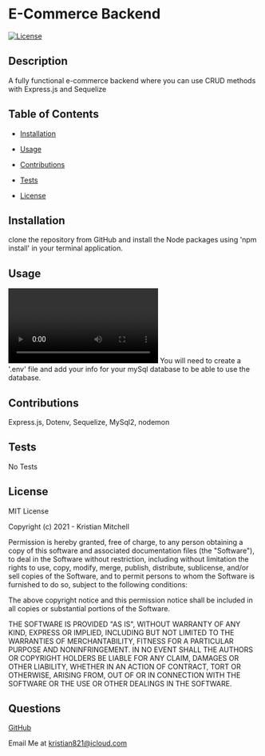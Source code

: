 
  # E-Commerce Backend
  [![License](https://img.shields.io/badge/License-MIT-red)](https://opensource.org/licenses/MIT)

  ## Description

  A fully functional e-commerce backend where you can use CRUD methods with Express.js and Sequelize

  ## Table of Contents

  * [Installation](#installation)

  * [Usage](#usage)

  * [Contributions](#contributions)

  * [Tests](#tests)

  * [License](#license)

  ## Installation
  clone the repository from GitHub and install the Node packages using 'npm install' in your terminal application.

  ## Usage

  ![E-Commerce Backend](./example.m4v)
  You will need to create a '.env' file and add your info for your mySql database to be able to use the database. 
  
  ## Contributions

  
  Express.js, Dotenv, Sequelize, MySql2, nodemon
   

  ## Tests

  No Tests

  ## License

  MIT License

Copyright (c) 2021 - Kristian Mitchell

Permission is hereby granted, free of charge, to any person obtaining a copy
of this software and associated documentation files (the "Software"), to deal
in the Software without restriction, including without limitation the rights
to use, copy, modify, merge, publish, distribute, sublicense, and/or sell
copies of the Software, and to permit persons to whom the Software is
furnished to do so, subject to the following conditions:

The above copyright notice and this permission notice shall be included in all
copies or substantial portions of the Software.

THE SOFTWARE IS PROVIDED "AS IS", WITHOUT WARRANTY OF ANY KIND, EXPRESS OR
IMPLIED, INCLUDING BUT NOT LIMITED TO THE WARRANTIES OF MERCHANTABILITY,
FITNESS FOR A PARTICULAR PURPOSE AND NONINFRINGEMENT. IN NO EVENT SHALL THE
AUTHORS OR COPYRIGHT HOLDERS BE LIABLE FOR ANY CLAIM, DAMAGES OR OTHER
LIABILITY, WHETHER IN AN ACTION OF CONTRACT, TORT OR OTHERWISE, ARISING FROM,
OUT OF OR IN CONNECTION WITH THE SOFTWARE OR THE USE OR OTHER DEALINGS IN THE
SOFTWARE.

  ## Questions

  [GitHub](https://github.com/Kristian821/)

  Email Me at kristian821@icloud.com
